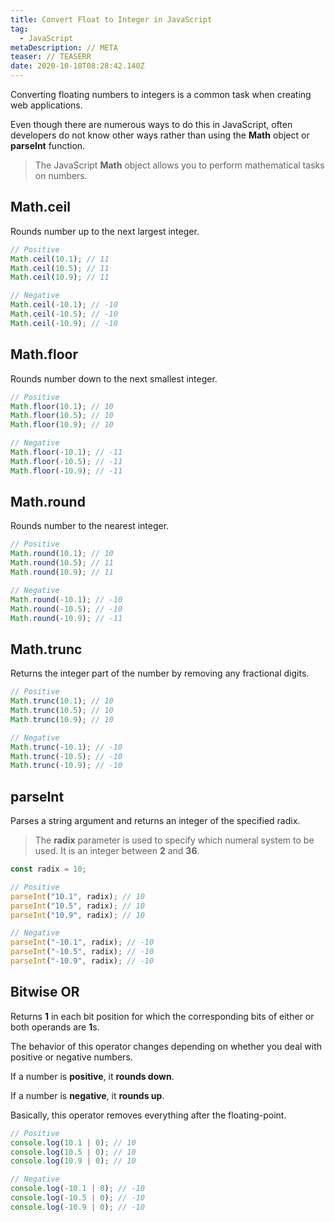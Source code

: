 ```yaml
---
title: Convert Float to Integer in JavaScript
tag:
  - JavaScript
metaDescription: // META
teaser: // TEASERR
date: 2020-10-18T08:28:42.140Z
---
```

Converting floating numbers to integers is a common task when creating web applications.

Even though there are numerous ways to do this in JavaScript, often developers do not know other ways rather than using the **Math** object or **parseInt** function.

> The JavaScript **Math** object allows you to perform mathematical tasks on numbers.

## Math.ceil

Rounds number up to the next largest integer.

```javascript
// Positive
Math.ceil(10.1); // 11
Math.ceil(10.5); // 11
Math.ceil(10.9); // 11

// Negative
Math.ceil(-10.1); // -10
Math.ceil(-10.5); // -10
Math.ceil(-10.9); // -10
```

## Math.floor

Rounds number down to the next smallest integer.

```javascript
// Positive
Math.floor(10.1); // 10
Math.floor(10.5); // 10
Math.floor(10.9); // 10

// Negative
Math.floor(-10.1); // -11
Math.floor(-10.5); // -11
Math.floor(-10.9); // -11
```

## Math.round

Rounds number to the nearest integer.

```javascript
// Positive
Math.round(10.1); // 10
Math.round(10.5); // 11
Math.round(10.9); // 11

// Negative
Math.round(-10.1); // -10
Math.round(-10.5); // -10
Math.round(-10.9); // -11
```

## Math.trunc

Returns the integer part of the number by removing any fractional digits. 

```javascript
// Positive
Math.trunc(10.1); // 10
Math.trunc(10.5); // 10
Math.trunc(10.9); // 10

// Negative
Math.trunc(-10.1); // -10
Math.trunc(-10.5); // -10
Math.trunc(-10.9); // -10
```

## parseInt

Parses a string argument and returns an integer of the specified radix.

> The **radix** parameter is used to specify which numeral system to be used. It is an integer between **2** and **36**.

```javascript
const radix = 10;

// Positive
parseInt("10.1", radix); // 10
parseInt("10.5", radix); // 10
parseInt("10.9", radix); // 10

// Negative
parseInt("-10.1", radix); // -10
parseInt("-10.5", radix); // -10
parseInt("-10.9", radix); // -10
```

## Bitwise OR

Returns **1** in each bit position for which the corresponding bits of either or both operands are **1**s.

The behavior of this operator changes depending on whether you deal with positive or negative numbers.

If a number is **positive**, it **rounds down**. 

If a number is **negative**, it **rounds up**.

Basically, this operator removes everything after the floating-point.

```javascript
// Positive
console.log(10.1 | 0); // 10
console.log(10.5 | 0); // 10
console.log(10.9 | 0); // 10

// Negative
console.log(-10.1 | 0); // -10
console.log(-10.5 | 0); // -10
console.log(-10.9 | 0); // -10
```